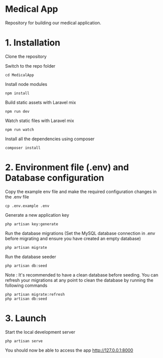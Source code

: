 # Medical App
Repository for building our medical application.

# 1. Installation

Clone the repository

Switch to the repo folder
```
cd MedicalApp
```
Install node modules
```
npm install 
```
Build static assets with Laravel mix
```
npm run dev
```
Watch static files with Laravel mix
```
npm run watch
```
Install all the dependencies using composer
```
composer install
```
# 2. Environment file (.env) and  Database configuration

Copy the example env file and make the required configuration changes in the .env file
```
cp .env.example .env
```
Generate a new application key
```
php artisan key:generate
```
Run the database migrations (Set the MySQL database connection in .env before migrating and ensure you have created an empty database)
```
php artisan migrate
```
Run the database seeder
```
php artisan db:seed
```
Note : It's recommended to have a clean database before seeding. You can refresh your migrations at any point to clean the database by running the following commands
```
php artisan migrate:refresh
php artisan db:seed 
```
# 3. Launch

Start the local development server
```
php artisan serve
```
You should now be able to access the app http://127.0.0.1:8000
